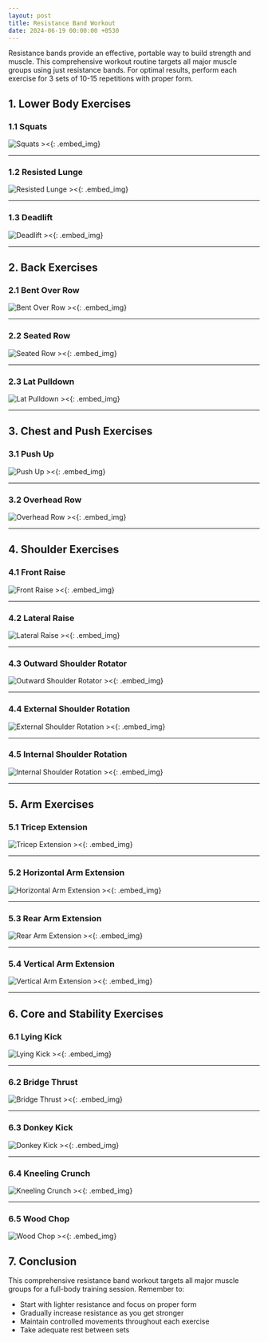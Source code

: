 ```yaml
---
layout: post
title: Resistance Band Workout
date: 2024-06-19 00:00:00 +0530
---
```


Resistance bands provide an effective, portable way to build strength and muscle. This comprehensive workout routine targets all major muscle groups using just resistance bands. For optimal results, perform each exercise for 3 sets of 10-15 repetitions with proper form.

## 1. Lower Body Exercises

### 1.1 Squats

![Squats ><](/assets/2024-06-19-resistance_band_workout/squats.png){: .embed_img}

---

### 1.2 Resisted Lunge

![Resisted Lunge ><](/assets/2024-06-19-resistance_band_workout/resisted_lunge.png){: .embed_img}

---

### 1.3 Deadlift

![Deadlift ><](/assets/2024-06-19-resistance_band_workout/deadlift.png){: .embed_img}

---

## 2. Back Exercises

### 2.1 Bent Over Row

![Bent Over Row ><](/assets/2024-06-19-resistance_band_workout/bent_over_row.png){: .embed_img}

---

### 2.2 Seated Row

![Seated Row ><](/assets/2024-06-19-resistance_band_workout/seated_row.png){: .embed_img}

---

### 2.3 Lat Pulldown

![Lat Pulldown ><](/assets/2024-06-19-resistance_band_workout/lat_pulldown.png){: .embed_img}

---

## 3. Chest and Push Exercises

### 3.1 Push Up

![Push Up ><](/assets/2024-06-19-resistance_band_workout/push_up.png){: .embed_img}

---

### 3.2 Overhead Row

![Overhead Row ><](/assets/2024-06-19-resistance_band_workout/overhead_row.png){: .embed_img}

---

## 4. Shoulder Exercises

### 4.1 Front Raise

![Front Raise ><](/assets/2024-06-19-resistance_band_workout/front_raise.png){: .embed_img}

---

### 4.2 Lateral Raise

![Lateral Raise ><](/assets/2024-06-19-resistance_band_workout/lateral_raise.png){: .embed_img}

---

### 4.3 Outward Shoulder Rotator

![Outward Shoulder Rotator ><](/assets/2024-06-19-resistance_band_workout/outward_shoulder_rotator.png){: .embed_img}

---

### 4.4 External Shoulder Rotation

![External Shoulder Rotation ><](/assets/2024-06-19-resistance_band_workout/external_shoulder_rotation.png){: .embed_img}

---

### 4.5 Internal Shoulder Rotation

![Internal Shoulder Rotation ><](/assets/2024-06-19-resistance_band_workout/internal_shoulder_rotation.png){: .embed_img}

---

## 5. Arm Exercises

### 5.1 Tricep Extension

![Tricep Extension ><](/assets/2024-06-19-resistance_band_workout/tricep_extension.png){: .embed_img}

---

### 5.2 Horizontal Arm Extension

![Horizontal Arm Extension ><](/assets/2024-06-19-resistance_band_workout/horizontal_arm_extension.png){: .embed_img}

---

### 5.3 Rear Arm Extension

![Rear Arm Extension ><](/assets/2024-06-19-resistance_band_workout/rear_arm_extension.png){: .embed_img}

---

### 5.4 Vertical Arm Extension

![Vertical Arm Extension ><](/assets/2024-06-19-resistance_band_workout/vertical_arm_extension.png){: .embed_img}

---

## 6. Core and Stability Exercises

### 6.1 Lying Kick

![Lying Kick ><](/assets/2024-06-19-resistance_band_workout/lying_kick.png){: .embed_img}

---

### 6.2 Bridge Thrust

![Bridge Thrust ><](/assets/2024-06-19-resistance_band_workout/bridge_thrust.png){: .embed_img}

---

### 6.3 Donkey Kick

![Donkey Kick ><](/assets/2024-06-19-resistance_band_workout/donkey_kick.png){: .embed_img}

---

### 6.4 Kneeling Crunch

![Kneeling Crunch ><](/assets/2024-06-19-resistance_band_workout/kneeling_crunch.png){: .embed_img}

---

### 6.5 Wood Chop

![Wood Chop ><](/assets/2024-06-19-resistance_band_workout/wood_chop.png){: .embed_img}

## 7. Conclusion

This comprehensive resistance band workout targets all major muscle groups for a full-body training session. Remember to:
- Start with lighter resistance and focus on proper form
- Gradually increase resistance as you get stronger
- Maintain controlled movements throughout each exercise
- Take adequate rest between sets
